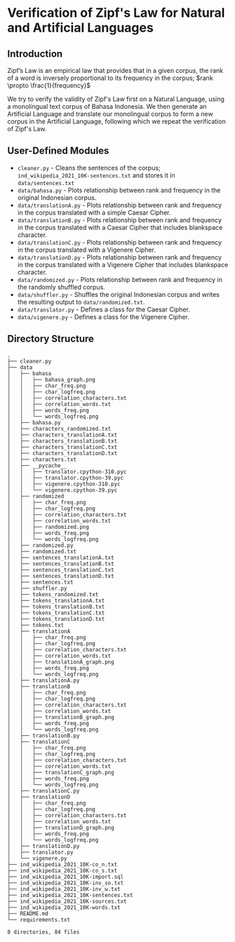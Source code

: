 # Verification of Zipf's Law for Natural and Artificial Languages

## Introduction

Zipf’s Law is an empirical law that provides that in a given corpus, the rank of a word is inversely proportional to its frequency in the corpus; $rank \propto \frac{1}{frequency}$ 

We try to verify the validity of Zipf's Law first on a Natural Language, using a monolingual text corpus of Bahasa Indonesia. We then generate an Artificial Language and translate our monolingual corpus to form a new corpus in the Artificial Language, following which we repeat the verification of Zipf's Law.  

## User-Defined Modules 

* `cleaner.py` - Cleans the sentences of the corpus; `ind_wikipedia_2021_10K-sentences.txt` and stores it in `data/sentences.txt`
* `data/bahasa.py` - Plots relationship between rank and frequency in the original Indonesian corpus.
* `data/translationA.py` - Plots relationship between rank and frequency in the corpus translated with a simple Caesar Cipher.
* `data/translationB.py` - Plots relationship between rank and frequency in the corpus translated with a Caesar Cipher that includes blankspace character.
* `data/translationC.py` - Plots relationship between rank and frequency in the corpus translated with a Vigenere Cipher.
* `data/translationD.py` - Plots relationship between rank and frequency in the corpus translated with a Vigenere Cipher that includes blankspace character.
* `data/randomized.py` - Plots relationship between rank and frequency in the randomly shuffled corpus.
* `data/shuffler.py` - Shuffles the original Indonesian corpus and writes the resulting output to `data/randomized.txt`.
* `data/translator.py` - Defines a class for the Caesar Cipher.
* `data/vigenere.py` - Defines a class for the Vigenere Cipher.

## Directory Structure

```
.
├── cleaner.py
├── data
│   ├── bahasa
│   │   ├── bahasa_graph.png
│   │   ├── char_freq.png
│   │   ├── char_logfreq.png
│   │   ├── correlation_characters.txt
│   │   ├── correlation_words.txt
│   │   ├── words_freq.png
│   │   └── words_logfreq.png
│   ├── bahasa.py
│   ├── characters_randomized.txt
│   ├── characters_translationA.txt
│   ├── characters_translationB.txt
│   ├── characters_translationC.txt
│   ├── characters_translationD.txt
│   ├── characters.txt
│   ├── __pycache__
│   │   ├── translator.cpython-310.pyc
│   │   ├── translator.cpython-39.pyc
│   │   ├── vigenere.cpython-310.pyc
│   │   └── vigenere.cpython-39.pyc
│   ├── randomized
│   │   ├── char_freq.png
│   │   ├── char_logfreq.png
│   │   ├── correlation_characters.txt
│   │   ├── correlation_words.txt
│   │   ├── randomized.png
│   │   ├── words_freq.png
│   │   └── words_logfreq.png
│   ├── randomized.py
│   ├── randomized.txt
│   ├── sentences_translationA.txt
│   ├── sentences_translationB.txt
│   ├── sentences_translationC.txt
│   ├── sentences_translationD.txt
│   ├── sentences.txt
│   ├── shuffler.py
│   ├── tokens_randomized.txt
│   ├── tokens_translationA.txt
│   ├── tokens_translationB.txt
│   ├── tokens_translationC.txt
│   ├── tokens_translationD.txt
│   ├── tokens.txt
│   ├── translationA
│   │   ├── char_freq.png
│   │   ├── char_logfreq.png
│   │   ├── correlation_characters.txt
│   │   ├── correlation_words.txt
│   │   ├── translationA_graph.png
│   │   ├── words_freq.png
│   │   └── words_logfreq.png
│   ├── translationA.py
│   ├── translationB
│   │   ├── char_freq.png
│   │   ├── char_logfreq.png
│   │   ├── correlation_characters.txt
│   │   ├── correlation_words.txt
│   │   ├── translationB_graph.png
│   │   ├── words_freq.png
│   │   └── words_logfreq.png
│   ├── translationB.py
│   ├── translationC
│   │   ├── char_freq.png
│   │   ├── char_logfreq.png
│   │   ├── correlation_characters.txt
│   │   ├── correlation_words.txt
│   │   ├── translationC_graph.png
│   │   ├── words_freq.png
│   │   └── words_logfreq.png
│   ├── translationC.py
│   ├── translationD
│   │   ├── char_freq.png
│   │   ├── char_logfreq.png
│   │   ├── correlation_characters.txt
│   │   ├── correlation_words.txt
│   │   ├── translationD_graph.png
│   │   ├── words_freq.png
│   │   └── words_logfreq.png
│   ├── translationD.py
│   ├── translator.py
│   └── vigenere.py
├── ind_wikipedia_2021_10K-co_n.txt
├── ind_wikipedia_2021_10K-co_s.txt
├── ind_wikipedia_2021_10K-import.sql
├── ind_wikipedia_2021_10K-inv_so.txt
├── ind_wikipedia_2021_10K-inv_w.txt
├── ind_wikipedia_2021_10K-sentences.txt
├── ind_wikipedia_2021_10K-sources.txt
├── ind_wikipedia_2021_10K-words.txt
├── README.md
└── requirements.txt

8 directories, 84 files
```